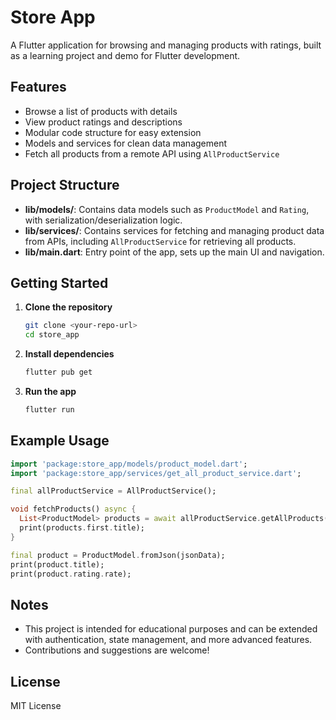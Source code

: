 # Store App

A Flutter application for browsing and managing products with ratings, built as a learning project and demo for Flutter development.

## Features
- Browse a list of products with details
- View product ratings and descriptions
- Modular code structure for easy extension
- Models and services for clean data management
- Fetch all products from a remote API using `AllProductService`

## Project Structure

- **lib/models/**: Contains data models such as `ProductModel` and `Rating`, with serialization/deserialization logic.
- **lib/services/**: Contains services for fetching and managing product data from APIs, including `AllProductService` for retrieving all products.
- **lib/main.dart**: Entry point of the app, sets up the main UI and navigation.

## Getting Started

1. **Clone the repository**
   ```bash
   git clone <your-repo-url>
   cd store_app
   ```
2. **Install dependencies**
   ```bash
   flutter pub get
   ```
3. **Run the app**
   ```bash
   flutter run
   ```

## Example Usage

```dart
import 'package:store_app/models/product_model.dart';
import 'package:store_app/services/get_all_product_service.dart';

final allProductService = AllProductService();

void fetchProducts() async {
  List<ProductModel> products = await allProductService.getAllProducts();
  print(products.first.title);
}

final product = ProductModel.fromJson(jsonData);
print(product.title);
print(product.rating.rate);
```

## Notes
- This project is intended for educational purposes and can be extended with authentication, state management, and more advanced features.
- Contributions and suggestions are welcome!

## License
MIT License
